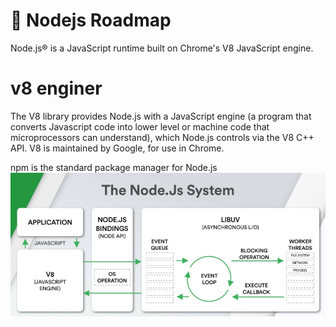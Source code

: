 # 🚀 Nodejs Roadmap

Node.js® is a JavaScript runtime built on Chrome's V8 JavaScript engine.

# v8 enginer
The V8 library provides Node.js with a JavaScript engine (a program that converts Javascript code into lower level or machine code that microprocessors can understand), which Node.js controls via the V8 C++ API. V8 is maintained by Google, for use in Chrome.

npm is the standard package manager for Node.js
![Local Image](Nodejsworker.jpeg)